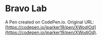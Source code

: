 # Bravo Lab

A Pen created on CodePen.io. Original URL: [https://codepen.io/jparker19/pen/XWodjOd](https://codepen.io/jparker19/pen/XWodjOd).

